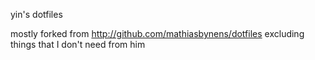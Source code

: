 yin's dotfiles

mostly forked from http://github.com/mathiasbynens/dotfiles
excluding things that I don't need from him
